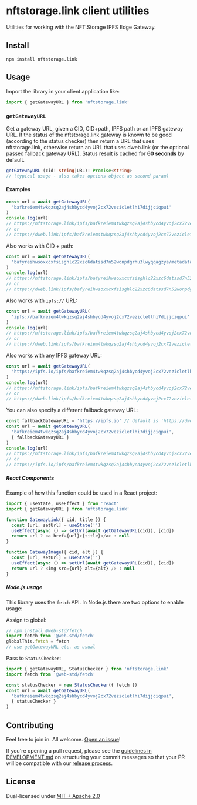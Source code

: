 # nftstorage.link client utilities

Utilities for working with the NFT.Storage IPFS Edge Gateway.

## Install

```console
npm install nftstorage.link
```

## Usage

Import the library in your client application like:

```js
import { getGatewayURL } from 'nftstorage.link'
```

### `getGatewayURL`

Get a gateway URL, given a CID, CID+path, IPFS path or an IPFS gateway URL. If the status of the nftstorage.link gateway is known to be good (according to the status checker) then return a URL that uses nftstorage.link, otherwise return an URL that uses dweb.link (or the optional passed fallback gateway URL). Status result is cached for **60 seconds** by default.

```ts
getGatewayURL (cid: string|URL): Promise<string>
// (typical usage - also takes options object as second param)
```

#### Examples

```js
const url = await getGatewayURL(
  'bafkreiem4twkqzsq2aj4shbycd4yvoj2cx72vezicletlhi7dijjciqpui'
)
console.log(url)
// https://nftstorage.link/ipfs/bafkreiem4twkqzsq2aj4shbycd4yvoj2cx72vezicletlhi7dijjciqpui
// or
// https://dweb.link/ipfs/bafkreiem4twkqzsq2aj4shbycd4yvoj2cx72vezicletlhi7dijjciqpui
```

Also works with CID + path:

```js
const url = await getGatewayURL(
  'bafyreihwsoxxcxfsisghlc22xzc6datssd7n52wonpdgrhu3lwyqqagzye/metadata.json'
)
console.log(url)
// https://nftstorage.link/ipfs/bafyreihwsoxxcxfsisghlc22xzc6datssd7n52wonpdgrhu3lwyqqagzye/metadata.json
// or
// https://dweb.link/ipfs/bafyreihwsoxxcxfsisghlc22xzc6datssd7n52wonpdgrhu3lwyqqagzye/metadata.json
```

Also works with `ipfs://` URL:

```js
const url = await getGatewayURL(
  'ipfs://bafkreiem4twkqzsq2aj4shbycd4yvoj2cx72vezicletlhi7dijjciqpui'
)
console.log(url)
// https://nftstorage.link/ipfs/bafkreiem4twkqzsq2aj4shbycd4yvoj2cx72vezicletlhi7dijjciqpui
// or
// https://dweb.link/ipfs/bafkreiem4twkqzsq2aj4shbycd4yvoj2cx72vezicletlhi7dijjciqpui
```

Also works with any IPFS gateway URL:

```js
const url = await getGatewayURL(
  'https://ipfs.io/ipfs/bafkreiem4twkqzsq2aj4shbycd4yvoj2cx72vezicletlhi7dijjciqpui'
)
console.log(url)
// https://nftstorage.link/ipfs/bafkreiem4twkqzsq2aj4shbycd4yvoj2cx72vezicletlhi7dijjciqpui
// or
// https://dweb.link/ipfs/bafkreiem4twkqzsq2aj4shbycd4yvoj2cx72vezicletlhi7dijjciqpui
```

You can also specify a different fallback gateway URL:

```js
const fallbackGatewayURL = 'https://ipfs.io' // default is 'https://dweb.link'
const url = await getGatewayURL(
  'bafkreiem4twkqzsq2aj4shbycd4yvoj2cx72vezicletlhi7dijjciqpui',
  { fallbackGatewayURL }
)
console.log(url)
// https://nftstorage.link/ipfs/bafkreiem4twkqzsq2aj4shbycd4yvoj2cx72vezicletlhi7dijjciqpui
// or
// https://ipfs.io/ipfs/bafkreiem4twkqzsq2aj4shbycd4yvoj2cx72vezicletlhi7dijjciqpui
```

##### React Components

Example of how this function could be used in a React project:

```js
import { useState, useEffect } from 'react'
import { getGatewayURL } from 'nftstorage.link'

function GatewayLink({ cid, title }) {
  const [url, setUrl] = useState('')
  useEffect(async () => setUrl(await getGatewayURL(cid)), [cid])
  return url ? <a href={url}>{title}</a> : null
}

function GatewayImage({ cid, alt }) {
  const [url, setUrl] = useState('')
  useEffect(async () => setUrl(await getGatewayURL(cid)), [cid])
  return url ? <img src={url} alt={alt} /> : null
}
```

##### Node.js usage

This library uses the `fetch` API. In Node.js there are two options to enable usage:

Assign to global:

```js
// npm install @web-std/fetch
import fetch from '@web-std/fetch'
globalThis.fetch = fetch
// use getGatewayURL etc. as usual
```

Pass to `StatusChecker`:

```js
import { getGatewayURL, StatusChecker } from 'nftstorage.link'
import fetch from '@web-std/fetch'

const statusChecker = new StatusChecker({ fetch })
const url = await getGatewayURL(
  'bafkreiem4twkqzsq2aj4shbycd4yvoj2cx72vezicletlhi7dijjciqpui',
  { statusChecker }
)
```

## Contributing

Feel free to join in. All welcome. [Open an issue](https://github.com/nftstorage/nftstorage.link/issues)!

If you're opening a pull request, please see the [guidelines in DEVELOPMENT.md](https://github.com/nftstorage/nftstorage.link/blob/main/DEVELOPMENT.md#how-should-i-write-my-commits) on structuring your commit messages so that your PR will be compatible with our [release process](https://github.com/nftstorage/nftstorage.link/blob/main/DEVELOPMENT.md#release).

## License

Dual-licensed under [MIT + Apache 2.0](https://github.com/nftstorage/nftstorage.link/blob/main/LICENSE.md)
